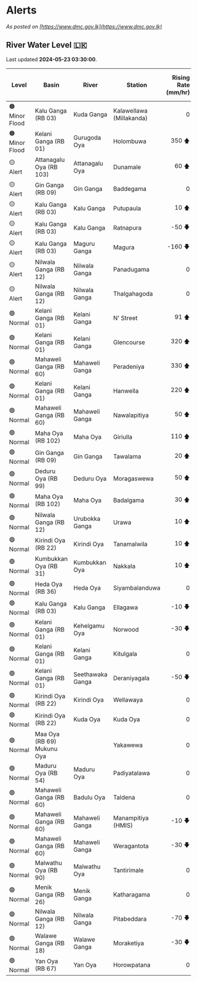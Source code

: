 # Alerts

*As posted on [https://www.dmc.gov.lk](https://www.dmc.gov.lk)*

## River Water Level :sri_lanka:

Last updated **2024-05-23 03:30:00**.

| Level | Basin | River | Station | Rising Rate (mm/hr) | Level (m) | Alert Level (m) | Time to Alert (hrs) |
|---|---|---|---|--: |--:|--:|--:|
| 🟠 Minor Flood | Kalu Ganga (RB 03) | Kuda Ganga | Kalawellawa (Millakanda) | 0  | 7.5 | 5.0 | 🟡 |
| 🟠 Minor Flood | Kelani Ganga (RB 01) | Gurugoda Oya | Holombuwa | 350 🡅 | 3.4 | 3.0 | 🟡 |
| 🟡 Alert | Attanagalu Oya (RB 103) | Attanagalu Oya | Dunamale | 60 🡅 | 4.1 | 3.3 | 🟡 |
| 🟡 Alert | Gin Ganga (RB 09) | Gin Ganga | Baddegama | 0  | 3.8 | 3.5 | 🟡 |
| 🟡 Alert | Kalu Ganga (RB 03) | Kalu Ganga | Putupaula | 10 🡅 | 3.2 | 3.0 | 🟡 |
| 🟡 Alert | Kalu Ganga (RB 03) | Kalu Ganga | Ratnapura | -50 🡇 | 5.4 | 5.2 | 🟡 |
| 🟡 Alert | Kalu Ganga (RB 03) | Maguru Ganga | Magura | -160 🡇 | 4.4 | 4.0 | 🟡 |
| 🟡 Alert | Nilwala Ganga (RB 12) | Nilwala Ganga | Panadugama | 0  | 5.3 | 5.0 | 🟡 |
| 🟡 Alert | Nilwala Ganga (RB 12) | Nilwala Ganga | Thalgahagoda | 0  | 1.5 | 1.4 | 🟡 |
| 🟢 Normal | Kelani Ganga (RB 01) | Kelani Ganga | N' Street | 91 🡅 | 1.1 | 1.2 | 1.7 ⏳ |
| 🟢 Normal | Kelani Ganga (RB 01) | Kelani Ganga | Glencourse | 320 🡅 | 13.5 | 15.0 | 4.6 ⏳ |
| 🟢 Normal | Mahaweli Ganga (RB 60) | Mahaweli Ganga | Peradeniya | 330 🡅 | 3.3 | 5.0 | 5.1 ⏳ |
| 🟢 Normal | Kelani Ganga (RB 01) | Kelani Ganga | Hanwella | 220 🡅 | 5.2 | 7.0 | 8.0 ⏳ |
| 🟢 Normal | Mahaweli Ganga (RB 60) | Mahaweli Ganga | Nawalapitiya | 50 🡅 | 2.4 | 3.5 | 23.0 ⏳ |
| 🟢 Normal | Maha Oya (RB 102) | Maha Oya | Giriulla | 110 🡅 | 2.4 | 5.5 | 28.5 ⏳ |
| 🟢 Normal | Gin Ganga (RB 09) | Gin Ganga | Tawalama | 20 🡅 | 3.2 | 4.0 | 38.5 ⏳ |
| 🟢 Normal | Deduru Oya (RB 99) | Deduru Oya | Moragaswewa | 50 🡅 | 2.8 | 4.8 | 39.4 ⏳ |
| 🟢 Normal | Maha Oya (RB 102) | Maha Oya | Badalgama | 30 🡅 | 3.3 | 5.0 | 57.3 ⏳ |
| 🟢 Normal | Nilwala Ganga (RB 12) | Urubokka Ganga | Urawa | 10 🡅 | 1.2 | 2.5 | 125.0 ⏳ |
| 🟢 Normal | Kirindi Oya (RB 22) | Kirindi Oya | Tanamalwila | 10 🡅 | 0.6 | 4.0 | 343.0 ⏳ |
| 🟢 Normal | Kumbukkan Oya (RB 31) | Kumbukkan Oya | Nakkala | 10 🡅 | 0.9 | 5.0 | 414.0 ⏳ |
| 🟢 Normal | Heda Oya (RB 36) | Heda Oya | Siyambalanduwa | 0  | 0.5 | 4.5 | 🟢 |
| 🟢 Normal | Kalu Ganga (RB 03) | Kalu Ganga | Ellagawa | -10 🡇 | 8.4 | 10.0 | 🟢 |
| 🟢 Normal | Kelani Ganga (RB 01) | Kehelgamu Oya | Norwood | -30 🡇 | 1.4 | 1.5 | 🟢 |
| 🟢 Normal | Kelani Ganga (RB 01) | Kelani Ganga | Kitulgala | 0  | 1.9 | 3.0 | 🟢 |
| 🟢 Normal | Kelani Ganga (RB 01) | Seethawaka Ganga | Deraniyagala | -50 🡇 | 1.6 | 4.8 | 🟢 |
| 🟢 Normal | Kirindi Oya (RB 22) | Kirindi Oya | Wellawaya | 0  | 0.8 | 4.4 | 🟢 |
| 🟢 Normal | Kirindi Oya (RB 22) | Kuda Oya | Kuda Oya | 0  | 1.3 | 6.9 | 🟢 |
| 🟢 Normal | Maa Oya (RB 69) Mukunu Oya |  | Yakawewa | 0  | 0.5 | 4.0 | 🟢 |
| 🟢 Normal | Maduru Oya (RB 54) | Maduru Oya | Padiyatalawa | 0  | 0.4 | 4.0 | 🟢 |
| 🟢 Normal | Mahaweli Ganga (RB 60) | Badulu Oya | Taldena | 0  | 0.4 | 3.0 | 🟢 |
| 🟢 Normal | Mahaweli Ganga (RB 60) | Mahaweli Ganga | Manampitiya (HMIS) | -10 🡇 | 0.5 | 3.0 | 🟢 |
| 🟢 Normal | Mahaweli Ganga (RB 60) | Mahaweli Ganga | Weragantota | -30 🡇 | -2.2 | 5.0 | 🟢 |
| 🟢 Normal | Malwathu Oya (RB 90) | Malwathu Oya | Tantirimale | 0  | 1.4 | 5.0 | 🟢 |
| 🟢 Normal | Menik Ganga (RB 26) | Menik Ganga | Katharagama | 0  | -0.2 | 4.0 | 🟢 |
| 🟢 Normal | Nilwala Ganga (RB 12) | Nilwala Ganga | Pitabeddara | -70 🡇 | 1.7 | 4.0 | 🟢 |
| 🟢 Normal | Walawe Ganga (RB 18) | Walawe Ganga | Moraketiya | -30 🡇 | 1.4 | 3.0 | 🟢 |
| 🟢 Normal | Yan Oya (RB 67) | Yan Oya | Horowpatana | 0  | 1.8 | 6.0 | 🟢 |
